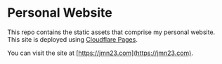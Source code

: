 # Personal Website

This repo contains the static assets that comprise my personal website. This
site is deployed using [Cloudflare Pages](https://pages.cloudflare.com/).

You can visit the site at [https://jmn23.com](https://jmn23.com).
